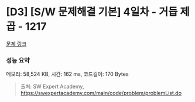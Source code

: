 # [D3] [S/W 문제해결 기본] 4일차 - 거듭 제곱 - 1217 

[문제 링크](https://swexpertacademy.com/main/code/problem/problemDetail.do?contestProbId=AV14dUIaAAUCFAYD) 

### 성능 요약

메모리: 58,524 KB, 시간: 162 ms, 코드길이: 170 Bytes



> 출처: SW Expert Academy, https://swexpertacademy.com/main/code/problem/problemList.do